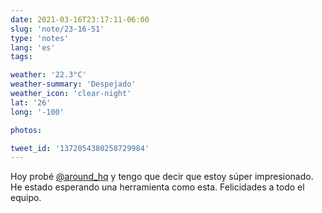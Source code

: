 ```yaml
---
date: 2021-03-16T23:17:11-06:00
slug: 'note/23-16-51'
type: 'notes'
lang: 'es'
tags:

weather: '22.3°C'
weather-summary: 'Despejado'
weather_icon: 'clear-night'
lat: '26'
long: '-100'

photos:

tweet_id: '1372054380258729984'
---
```

Hoy probé [@around_hq](https://twitter.com/@around_hq) y tengo que decir que estoy súper impresionado. He estado esperando una herramienta como esta. Felicidades a todo el equipo. 